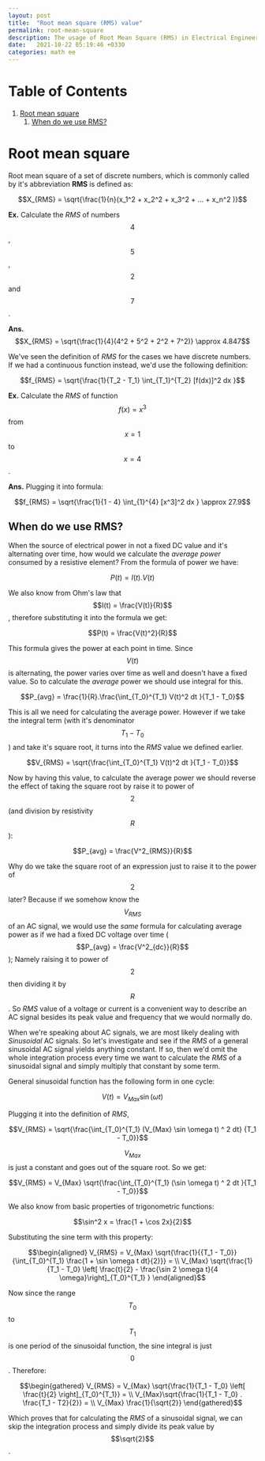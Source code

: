 ```yaml
---
layout: post
title:  "Root mean square (RMS) value"
permalink: root-mean-square
description: The usage of Root Mean Square (RMS) in Electrical Engineering
date:   2021-10-22 05:19:46 +0330
categories: math ee
---
```


# Table of Contents

1.  [Root mean square](#root-mean-square)
    1.  [When do we use RMS?](#when-do-we-use-RMS)

<a id="root-mean-square"></a>

# Root mean square

Root mean square of a set of discrete numbers, which is commonly called
by it's abbreviation **RMS** is defined as:

$$X_{RMS} = \sqrt{\frac{1}{n}(x_1^2 + x_2^2 + x_3^2 + ... + x_n^2 )}$$

**Ex.** Calculate the *RMS* of numbers $$4$$, $$5$$, $$2$$ and $$7$$.

**Ans.**
$$X_{RMS} = \sqrt{\frac{1}{4}(4^2 + 5^2 + 2^2 + 7^2)} \approx 4.847$$

We've seen the definition of *RMS* for the cases we have discrete numbers.
If we had a continuous function instead, we'd use the following definition:

$$f_{RMS} = \sqrt{\frac{1}{T_2 - T_1} \int_{T_1}^{T_2} [f(dx)]^2 dx }$$

**Ex.** Calculate the *RMS* of function $$f(x) = x^3$$ from $$x = 1$$ to
$$x = 4$$.

**Ans.** Plugging it into formula:

$$f_{RMS} = \sqrt{\frac{1}{1 - 4} \int_{1}^{4} [x^3]^2 dx } \approx 27.9$$


<a id="when-do-we-use-RMS"></a>

## When do we use RMS?

When the source of electrical power in not a fixed DC value and it's
alternating over time, how would we calculate the *average power*
consumed by a resistive element? From the formula of power we have:

$$P(t) = I(t).V(t)$$

We also know from Ohm's law that $$I(t) = \frac{V(t)}{R}$$, therefore
substituting it into the formula we get:

$$P(t) = \frac{V(t)^2}{R}$$

This formula gives the power at each point in time. Since $$V(t)$$ is
alternating, the power varies over time as well and doesn't have a fixed
value. So to calculate the *average* power we should use integral for
this.

$$P_{avg} = \frac{1}{R}.\frac{\int_{T_0}^{T_1} V(t)^2 dt }{T_1 - T_0}$$

This is all we need for calculating the average power. However if we
take the integral term (with it's denominator $$T_1 - T_0$$) and take it's
square root, it turns into the *RMS* value we defined earlier.

$$V_{RMS} = \sqrt{\frac{\int_{T_0}^{T_1} V(t)^2 dt }{T_1 - T_0}}$$

Now by having this value, to calculate the average power we should
reverse the effect of taking the square root by raise it to power of $$2$$
(and division by resistivity $$R$$):

$$P_{avg} = \frac{V^2_{RMS}}{R}$$

Why do we take the square root of an expression just to raise it to the
power of $$2$$ later? Because if we somehow know the $$V_{RMS}$$ of an AC
signal, we would use the *same* formula for calculating average power as
if we had a fixed DC voltage over time ($$P_{avg} = \frac{V^2_{dc}}{R}$$);
Namely raising it to power of $$2$$ then dividing it by $$R$$. So *RMS*
value of a voltage or current is a convenient way to describe an AC
signal besides its peak value and frequency that we would normally do.

When we're speaking about AC signals, we are most likely dealing with
*Sinusoidal* AC signals. So let's investigate and see if the *RMS* of a
general sinusoidal AC signal yields anything constant. If so, then we'd
omit the whole integration process every time we want to calculate the
*RMS* of a sinusoidal signal and simply multiply that constant by some
term.

General sinusoidal function has the following form in one cycle:

$$V(t) = V_{Max} \sin(\omega t)$$

Plugging it into the definition of *RMS*,

$$V_{RMS} = \sqrt{\frac{\int_{T_0}^{T_1} (V_{Max} \sin \omega t) ^ 2 dt} {T_1 - T_0}}$$

$$V_{Max}$$ is just a constant and goes out of the square root. So we get:

$$V_{RMS} = V_{Max} \sqrt{\frac{\int_{T_0}^{T_1} (\sin \omega t) ^ 2 dt }{T_1 - T_0}}$$

We also know from basic properties of trigonometric functions:

$$\sin^2 x = \frac{1 + \cos 2x}{2}$$

Substituting the sine term with this property:

$$\begin{aligned}
    V_{RMS} = V_{Max} \sqrt{\frac{1}{{T_1 - T_0}}{\int_{T_0}^{T_1} \frac{1 + \sin \omega t dt}{2}}} = \\
     V_{Max} \sqrt{\frac{1}{T_1 - T_0} \left[ \frac{t}{2} - \frac{\sin 2 \omega t}{4 \omega}\right]_{T_0}^{T_1} }
    \end{aligned}$$

Now since the range $$T_0$$ to $$T_1$$ is one period of the sinusoidal
function, the sine integral is just $$0$$. Therefore:

$$\begin{gathered}
    V_{RMS} = V_{Max} \sqrt{\frac{1}{T_1 - T_0} \left[ \frac{t}{2} \right]_{T_0}^{T_1}} = \\
    V_{Max}\sqrt{\frac{1}{T_1 - T_0} . \frac{T_1 - T2}{2}} = \\
 V_{Max} \frac{1}{\sqrt{2}}
    \end{gathered}$$

Which proves that for calculating the *RMS* of a sinusoidal signal, we
can skip the integration process and simply divide its peak value by
$$\sqrt{2}$$.


<a id="representing-electrical-signals-in-software"></a>
